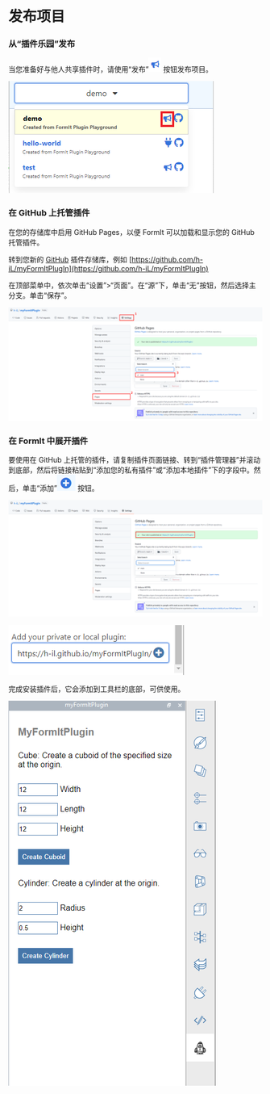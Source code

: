 # 发布项目

### 从“插件乐园”发布

当您准备好与他人共享插件时，请使用“发布”![](<../../../.gitbook/assets/image (66).png>) 按钮发布项目。

![](<../../../.gitbook/assets/publish a plugin.png>)

###

### 在 GitHub 上托管插件

在您的存储库中启用 GitHub Pages，以便 FormIt 可以加载和显示您的 GitHub 托管插件。

转到您新的 [GitHub](https://github.com) 插件存储库，例如 [https://github.com/h-iL/myFormItPlugIn](https://github.com/h-iL/myFormItPlugIn)

在顶部菜单中，依次单击“设置”>“页面”。在“源”下，单击“无”按钮，然后选择主分支。单击“保存”。

![](<../../../.gitbook/assets/image (30).png>)

### 在 FormIt 中展开插件

要使用在 GitHub 上托管的插件，请复制插件页面链接、转到“插件管理器”并滚动到底部，然后将链接粘贴到“添加您的私有插件”或“添加本地插件”下的字段中。然后，单击“添加”![](<../../../.gitbook/assets/image (58).png>) 按钮。

![](<../../../.gitbook/assets/image (80).png>)

![](<../../../.gitbook/assets/image (85).png>)

完成安装插件后，它会添加到工具栏的底部，可供使用。

![](<../../../.gitbook/assets/image (38).png>)
